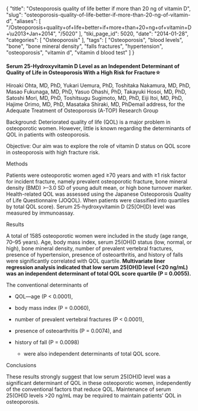 {
    "title": "Osteoporosis quality of life better if more than 20 ng of vitamin D",
    "slug": "osteoporosis-quality-of-life-better-if-more-than-20-ng-of-vitamin-d",
    "aliases": [
        "/Osteoporosis+quality+of+life+better+if+more+than+20+ng+of+vitamin+D+\u2013+Jan+2014",
        "/5020"
    ],
    "tiki_page_id": 5020,
    "date": "2014-01-28",
    "categories": [
        "Osteoporosis"
    ],
    "tags": [
        "Osteoporosis",
        "blood levels",
        "bone",
        "bone mineral density",
        "falls fractures",
        "hypertension",
        "osteoporosis",
        "vitamin d",
        "vitamin d blood test"
    ]
}


#### Serum 25-Hydroxyvitamin D Level as an Independent Determinant of Quality of Life in Osteoporosis With a High Risk for Fracture☆

Hiroaki Ohta, MD, PhD, Yukari Uemura, PhD, Toshitaka Nakamura, MD, PhD, Masao Fukunaga, MD, PhD, Yasuo Ohashi, PhD, Takayuki Hosoi, MD, PhD, Satoshi Mori, MD, PhD, Toshitsugu Sugimoto, MD, PhD, Eiji Itoi, MD, PhD, Hajime Orimo, MD, PhD, Masataka Shiraki, MD, PhDemail address, for the Adequate Treatment of Osteoporosis (A-TOP) Research Group

Background: Deteriorated quality of life (QOL) is a major problem in osteoporotic women. However, little is known regarding the determinants of QOL in patients with osteoporosis.

Objective: Our aim was to explore the role of vitamin D status on QOL score in osteoporosis with high fracture risk.

Methods

Patients were osteoporotic women aged ≥70 years and with ≥1 risk factor for incident fracture, namely prevalent osteoporotic fracture, bone mineral density (BMD) >–3.0 SD of young adult mean, or high bone turnover marker. Health-related QOL was assessed using the Japanese Osteoporosis Quality of Life Questionnaire (JOQOL). When patients were classified into quartiles by total QOL score). Serum 25-hydroxyvitamin D (25<span>[OH]</span>D) level was measured by immunoassay.

Results

A total of 1585 osteoporotic women were included in the study (age range, 70–95 years). Age, body mass index, serum 25(OH)D status (low, normal, or high), bone mineral density, number of prevalent vertebral fractures, presence of hypertension, presence of osteoarthritis, and history of falls were significantly correlated with QOL quartile.  **Multivariate liner regression analysis indicated that low serum 25(OH)D level (<20 ng/mL) was an independent determinant of total QOL score quartile (P = 0.0055).**  

The conventional determinants of 

* QOL—age (P < 0.0001), 

* body mass index (P = 0.0060), 

* number of prevalent vertebral fractures (P < 0.0001), 

* presence of osteoarthritis (P = 0.0074), and 

* history of fall (P = 0.0098)

   * were also independent determinants of total QOL score.

Conclusions

These results strongly suggest that low serum 25(OH)D level was a significant determinant of QOL in these osteoporotic women, independently of the conventional factors that reduce QOL. Maintenance of serum 25(OH)D levels >20 ng/mL may be required to maintain patients’ QOL in osteoporosis.